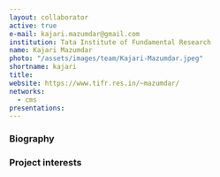 ```yaml
---
layout: collaborator
active: true
e-mail: kajari.mazumdar@gmail.com
institution: Tata Institute of Fundamental Research
name: Kajari Mazumdar
photo: "/assets/images/team/Kajari-Mazumdar.jpeg"
shortname: kajari
title:
website: https://www.tifr.res.in/~mazumdar/
networks:
  - cms
presentations:
---
```


### Biography

### Project interests


